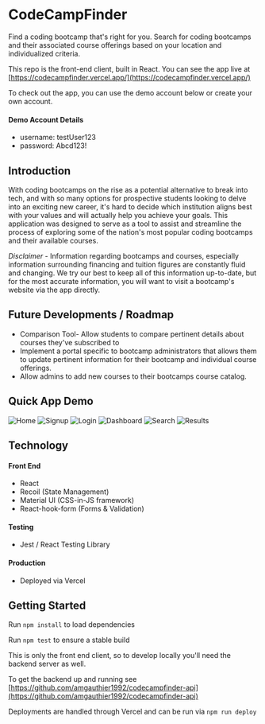 # CodeCampFinder

Find a coding bootcamp that's right for you. Search for coding bootcamps and their associated course offerings based on your location and individualized criteria.

This repo is the front-end client, built in React. You can see the app live at [https://codecampfinder.vercel.app/](https://codecampfinder.vercel.app/)

To check out the app, you can use the demo account below or create your own account.

#### Demo Account Details

- username: testUser123
- password: Abcd123!

## Introduction

With coding bootcamps on the rise as a potential alternative to break into tech, and with so many options for prospective students looking to delve into an exciting new career, it's hard to decide which institution aligns best with your values and will actually help you achieve your goals. This application was designed to serve as a tool to assist and streamline the process of exploring some of the nation's most popular coding bootcamps and their available courses.

_Disclaimer_ - Information regarding bootcamps and courses, especially information surrounding financing and tuition figures are constantly fluid and changing. We try our best to keep all of this information up-to-date, but for the most accurate information, you will want to visit a bootcamp's website via the app directly.

## Future Developments / Roadmap

- Comparison Tool- Allow students to compare pertinent details about courses they've subscribed to
- Implement a portal specific to bootcamp administrators that allows them to update pertinent information for their bootcamp and individual course offerings.
- Allow admins to add new courses to their bootcamps course catalog.

## Quick App Demo

![Home](https://i.imgur.com/Qc74KZD.png)
![Signup](https://i.imgur.com/JSkiqhA.png)
![Login](https://i.imgur.com/pjyLd8a.png)
![Dashboard](https://i.imgur.com/qJbbgg9.png)
![Search](https://i.imgur.com/gHEPwVt.png)
![Results](https://i.imgur.com/mpOtkB4.png)

## Technology

#### Front End

- React
- Recoil (State Management)
- Material UI (CSS-in-JS framework)
- React-hook-form (Forms & Validation)

#### Testing

- Jest / React Testing Library

#### Production

- Deployed via Vercel

## Getting Started

Run `npm install` to load dependencies

Run `npm test` to ensure a stable build

This is only the front end client, so to develop locally you'll need the backend server as well.

To get the backend up and running see [https://github.com/amgauthier1992/codecampfinder-api](https://github.com/amgauthier1992/codecampfinder-api)

Deployments are handled through Vercel and can be run via `npm run deploy`
